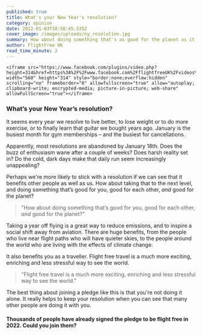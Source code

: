 ```yaml
---
published: true
title: What's your New Year's resolution?
category: opinion
date: 2022-01-03T18:50:45.535Z
cover_image: /images/uploads/ny_resolution.jpg
summary: How about doing something that's as good for the planet as it is for you?
author: FlightFree UK
read_time_minute: 2
---
```

```
<iframe src="https://www.facebook.com/plugins/video.php?height=314&href=https%3A%2F%2Fwww.facebook.com%2FflightfreeUK%2Fvideos%2F506437713996160%2F&show_text=false&width=560&t=0" width="560" height="314" style="border:none;overflow:hidden" scrolling="no" frameborder="0" allowfullscreen="true" allow="autoplay; clipboard-write; encrypted-media; picture-in-picture; web-share" allowFullScreen="true"></iframe>
```

### What’s your New Year’s resolution? 

It seems every year we resolve to live better, to lose weight or to do more exercise, or to finally learn that guitar we bought years ago. January is the busiest month for gym memberships – and the busiest for cancellations.

Apparently, most resolutions are abandoned by January 18th. Does the buzz of enthusiasm wane after a couple of weeks? Does harsh reality set in? Do the cold, dark days make that daily run seem increasingly unappealing?

Perhaps we're more likely to stick with a resolution if we can see that it benefits other people as well as us. How about taking that to the next level, and doing something that’s good for you, good for each other, *and* good for the planet?

> "How about doing something that’s good for you, good for each other, *and* good for the planet?"

Taking a year off flying is a great way to reduce emissions, and to inspire a social shift away from aviation. There are huge benefits, from the people who live near flight paths who will have quieter skies, to the people around the world who are living with the effects of climate change. 

It also benefits you as a traveller. Flight free travel is a much more exciting, enriching and less stressful way to see the world.

> "Flight free travel is a much more exciting, enriching and less stressful way to see the world." 

The best thing about joining a pledge like this is that you're not doing it alone. It really helps to keep your resolution when you can see that many other people are doing it with you. 

#### Thousands of people have already signed the pledge to be flight free in 2022. Could you join them?